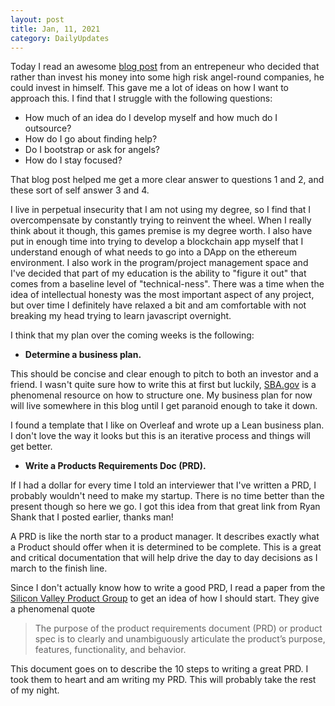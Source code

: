```yaml
---
layout: post
title: Jan, 11, 2021
category: DailyUpdates
---
```


Today I read an awesome [blog post](https://medium.com/the-pioneers/how-i-built-and-launched-a-saas-company-for-less-than-40k-dd2775ce6bb1) from an entrepeneur who decided that rather than invest his money into some high risk angel-round companies, he could invest in himself. This gave me a lot of ideas on how I want to approach this. I find that I struggle with the following questions: 
- How much of an idea do I develop myself and how much do I outsource?
- How do I go about finding help?
- Do I bootstrap or ask for angels?
- How do I stay focused?

That blog post helped me get a more clear answer to questions 1 and 2, and these sort of self answer 3 and 4. 

I live in perpetual insecurity that I am not using my degree, so I find that I overcompensate by constantly trying to reinvent the wheel. When I really think about it though, this games premise is my degree worth. I also have put in enough time into trying to develop a blockchain app myself that I understand enough of what needs to go into a DApp on the ethereum environment. I also work in the program/project management space and I've decided that part of my education is the ability to "figure it out" that comes from a baseline level of "technical-ness". There was a time when the idea of intellectual honesty was the most important aspect of any project, but over time I definitely have relaxed a bit and am comfortable with not breaking my head trying to learn javascript overnight.

 I think that my plan over the coming weeks is the following:

- **Determine a business plan.** 

This should be concise and clear enough to pitch to both an investor and a friend. I wasn't quite sure how to write this at first but luckily, [SBA.gov](https://www.sba.gov/business-guide/plan-your-business/write-your-business-plan) is a phenomenal resource on how to structure one. My business plan for now will live somewhere in this blog until I get paranoid enough to take it down.

I found a template that I like on Overleaf and wrote up a Lean business plan. I don't love the way it looks but this is an iterative process and things will get better.

- **Write a Products Requirements Doc (PRD).** 

If I had a dollar for every time I told an interviewer that I've written a PRD, I probably wouldn't need to make my startup. There is no time better than the present though so here we go. I got this idea from that great link from Ryan Shank that I posted earlier, thanks man!

A PRD is like the north star to a product manager. It describes exactly what a Product should offer when it is determined to be complete. This is a great and critical documentation that will help drive the day to day decisions as I march to the finish line. 

Since I don't actually know how to write a good PRD, I read a paper from the [Silicon Valley Product Group](https://svpg.com/assets/Files/goodprd.pdf) to get an idea of how I should start. They give a phenomenal quote 
>The purpose of the product requirements document (PRD) or product spec is to clearly and unambiguously articulate the product’s purpose, features, functionality, and behavior.

This document goes on to describe the 10 steps to writing a great PRD. I took them to heart and am writing my PRD. This will probably take the rest of my night.



